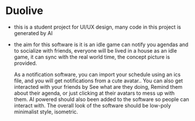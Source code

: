 # Duolive
* this is a student project for UI/UX design, many code in this project is generated by AI
* the aim for this software is  it is an idle game can notify you agendas and to socialize with friends,
  everyone will be lived in a house as an idle game, it can sync with the real world time, the concept picture is provided.

  As a notification software, you can import your schedule using an ics file, and you will get notifications from a cute avatar.. You can also get interacted with your friends by See what are they doing, Remind them about their agenda, or just clicking at their avatars to mess up with them.
  AI powered should also been added to the software so people can interact with. The overall look of the software should be low-poly minimalist style, isometric. 
